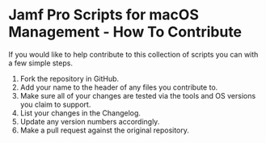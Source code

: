 Jamf Pro Scripts for macOS Management - How To Contribute
==============
If you would like to help contribute to this collection of scripts you can with a few simple steps.

1. Fork the repository in GitHub.
2. Add your name to the header of any files you contribute to.
3. Make sure all of your changes are tested via the tools and OS versions you claim to support.
5. List your changes in the Changelog.
6. Update any version numbers accordingly.
7. Make a pull request against the original repository.
